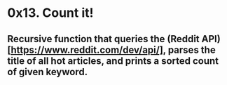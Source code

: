 # 0x13. Count it!

## Recursive function that queries the (Reddit API)[https://www.reddit.com/dev/api/], parses the title of all hot articles, and prints a sorted count of given keyword.
